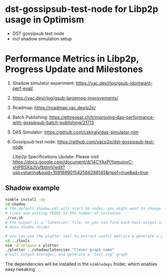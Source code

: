 # dst-gossipsub-test-node for Libp2p usage in Optimism

* DST gossipsub test node
* incl shadow simulation setup

# Performance Metrics in Libp2p, Progress Update and Milestones

1. Shadow simulator experiment: https://vac.dev/rlog/gsub-idontwant-perf-eval/

2. https://vac.dev/rlog/gsub-largemsg-improvements/

3. Roadmap: https://roadmap.vac.dev/p2p/

4. Batch Publishing: https://ethresear.ch/t/improving-das-performance-with-gossipsub-batch-publishing/21713

5. DAS Simulator: https://github.com/cskiraly/das-simulator-nim

6. Gossipsub test node: https://github.com/vacp2p/dst-gossipsub-test-node

   Libp2p Specifications Update: Please visit https://docs.google.com/document/d/14CYAxPjYqmujovC-vHPBSXqJVvfbtImV/edit?usp=sharing&ouid=109169901542566286145&rtpof=true&sd=true 

## Shadow example

```sh
nimble install -dy
cd shadow
# the default shadow.yml will start 5k nodes, you might want to change that by removing
# lines and setting PEERS to the number of instances
./run.sh
# the output is a "latencies" file, or you can find each host output in the
# data.shadow folder

# you can use the plotter tool to extract useful metrics & generate a graph
cd ../tools
nim -d:release c plotter
./plotter ../shadow/latencies "Clever graph name"
# will output averages, and generate a "test.svg" graph
```

The dependencies will be installed in the `nimbledeps` folder, which enables easy tweaking
